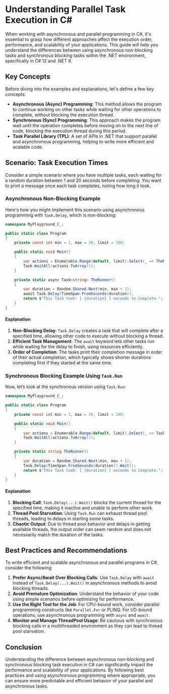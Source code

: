 # Understanding Parallel Task Execution in C#

When working with asynchronous and parallel programming in C#, it's essential to grasp how different approaches affect the execution order, performance, and scalability of your applications. This guide will help you understand the differences between using asynchronous non-blocking tasks and synchronous blocking tasks within the .NET environment, specifically in C# 12 and .NET 8.

## Key Concepts

Before diving into the examples and explanations, let's define a few key concepts:

- **Asynchronous (Async) Programming**: This method allows the program to continue working on other tasks while waiting for other operations to complete, without blocking the execution thread.
- **Synchronous (Sync) Programming**: This approach makes the program wait until the operation completes before moving on to the next line of code, blocking the execution thread during this period.
- **Task Parallel Library (TPL)**: A set of APIs in .NET that support parallel and asynchronous programming, helping to write more efficient and scalable code.

## Scenario: Task Execution Times

Consider a simple scenario where you have multiple tasks, each waiting for a random duration between 1 and 20 seconds before completing. You want to print a message once each task completes, noting how long it took.

### Asynchronous Non-Blocking Example

Here's how you might implement this scenario using asynchronous programming with `Task.Delay`, which is non-blocking:

```csharp
namespace MyPlayground_C_;

public static class Program
{
    private const int min = 1, max = 20, limit = 100;

    public static void Main()
    {
        var actions = Enumerable.Range(default, limit).Select(_ => TheRunner().ContinueWith(x => Console.WriteLine(x.Result)));
        Task.WaitAll(actions.ToArray());
    }

    private static async Task<string> TheRunner()
    {
        var duration = Random.Shared.Next(min, max + 1);
        await Task.Delay(TimeSpan.FromSeconds(duration));
        return $"This Task took: [ {duration} ] seconds to Complete.";
    }
}
```

#### Explanation

1. **Non-Blocking Delay**: `Task.Delay` creates a task that will complete after a specified time, allowing other code to execute without blocking a thread.
2. **Efficient Task Management**: The `await` keyword lets other tasks run while waiting for the delay to finish, using resources efficiently.
3. **Order of Completion**: The tasks print their completion message in order of their actual completion, which typically shows shorter durations completing first if they started at the same time.

### Synchronous Blocking Example Using `Task.Run`

Now, let’s look at the synchronous version using `Task.Run`:

```csharp
namespace MyPlayground_C_;

public static class Program
{
    private const int min = 1, max = 20, limit = 100;

    public static void Main()
    {
        var actions = Enumerable.Range(default, limit).Select(_ => Task.Run(TheRunner).ContinueWith(x => Console.WriteLine(x.Result)));
        Task.WaitAll(actions.ToArray());
    }

    private static string TheRunner()
    {
        var duration = Random.Shared.Next(min, max + 1);
        Task.Delay(TimeSpan.FromSeconds(duration)).Wait();
        return $"This Task took: [ {duration} ] seconds to Complete.";
    }
}
```

#### Explanation

1. **Blocking Call**: `Task.Delay(...).Wait()` blocks the current thread for the specified time, making it inactive and unable to perform other work.
2. **Thread Pool Starvation**: Using `Task.Run` can exhaust thread pool threads, leading to delays in starting some tasks.
3. **Chaotic Output**: Due to thread pool behavior and delays in getting available threads, the output order can seem random and does not necessarily match the duration of the tasks.

## Best Practices and Recommendations

To write efficient and scalable asynchronous and parallel programs in C#, consider the following:

1. **Prefer Async/Await Over Blocking Calls**: Use `Task.Delay` with `await` instead of `Task.Delay(...).Wait()` in asynchronous methods to avoid blocking threads.
2. **Avoid Premature Optimization**: Understand the behavior of your code using simple scenarios before optimizing for performance.
3. **Use the Right Tool for the Job**: For CPU-bound work, consider parallel programming constructs like `Parallel.For` or PLINQ. For I/O-bound operations, use asynchronous programming with `async` and `await`.
4. **Monitor and Manage ThreadPool Usage**: Be cautious with synchronous blocking calls in a multithreaded environment as they can lead to thread pool starvation.

## Conclusion

Understanding the difference between asynchronous non-blocking and synchronous blocking task execution in C# can significantly impact the performance and scalability of your applications. By following best practices and using asynchronous programming where appropriate, you can ensure more predictable and efficient behavior of your parallel and asynchronous tasks.
